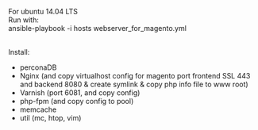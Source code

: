 For ubuntu 14.04 LTS<br>
Run with: <br>
ansible-playbook -i hosts webserver_for_magento.yml<br><br>

Install:<br>
<ul>
	<li>perconaDB</li>
	<li>Nginx (and copy virtualhost config for magento port frontend SSL 443 and backend 8080 & create symlink & copy php info file to www root)</li>
	<li>Varnish (port 6081, and copy config)</li>
	<li>php-fpm (and copy config to pool)</li>
	<li>memcache</li>
	<li>util (mc, htop, vim)</li>
</ul>